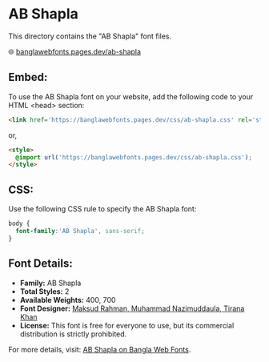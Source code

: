 # AB Shapla

This directory contains the "AB Shapla" font files.

🌐 [banglawebfonts.pages.dev/ab-shapla](https://banglawebfonts.pages.dev/ab-shapla/)

## Embed:
To use the AB Shapla font on your website, add the following code to your HTML &lt;head&gt; section:
```html
<link href='https://banglawebfonts.pages.dev/css/ab-shapla.css' rel='stylesheet'>
```

or,
```html
<style>
  @import url('https://banglawebfonts.pages.dev/css/ab-shapla.css');
</style>
```

## CSS:
Use the following CSS rule to specify the AB Shapla font:
```css
body {
  font-family:'AB Shapla', sans-serif;
}
```

## Font Details:
- **Family:** AB Shapla
- **Total Styles:** 2
- **Available Weights:** 400, 700
- **Font Designer:** [Maksud Rahman, Muhammad Nazimuddaula, Tirana Khan](https://web.archive.org/web/20160408060023/http://www.amarbornomala.gov.bd/fonts/details/1)
- **License:** This font is free for everyone to use, but its commercial distribution is strictly prohibited.

For more details, visit: [AB Shapla on Bangla Web Fonts](https://banglawebfonts.pages.dev/ab-shapla/#about).